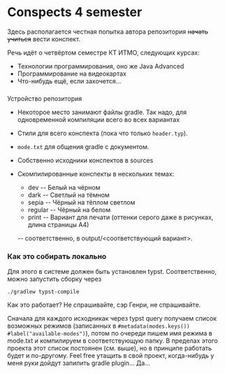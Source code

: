 # Conspects 4 semester

Здесь располагается честная попытка автора репозитория ~~начать учиться~~ вести конспект. 

Речь идёт о четвёртом семестре КТ ИТМО, следующих курсах:

- Технологии программирования, оно же Java Advanced
- Программирование на видеокартах
- Что-нибудь ещё, если захочется...

### 
Устройство репозитория

- Некоторое место занимают файлы gradle. Так надо, для одновременной компиляции всего во всех вариантах
- Стили для всего конспекта (пока что только `header.typ`). 
- `mode.txt` для общения gradle с документом.
- Собственно исходники конспектов в sources
- Скомпилированные конспекты в нескольких темах: 
  - dev -- Белый на чёрном
  - dark -- Светлый на тёмном
  - sepia -- Чёрный на тёплом светлом
  - regular -- Чёрный на белом
  - print -- Вариант для печати (оттенки серого даже в рисунках, длина страницы А4)

  -- соответственно, в output/<соответствующий вариант>. 

### Как это собирать локально

Для этого в системе должен быть установлен typst. Соответственно, можно запустить сборку через 

```
./gradlew typst-compile
```

Как это работает? Не спрашивайте, сэр Генри, не спрашивайте.

      
Сначала для каждого исходникак через typst query получаем список возможных режимов (записанных в `#metadata(modes.keys()) #label("available-modes")`), потом по очереди пишем имя режима в mode.txt и компилируем в соответствующую папку. В пределах этого проекта этот список постоянен (см. выше), но в принципе работать будет и по-другому. Feel free утащить в свой проект, когда-нибудь у меня руки дойдут запилить gradle plugin... Да...

